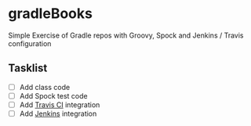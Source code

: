 # gradleBooks
Simple Exercise of Gradle repos with Groovy, Spock and Jenkins / Travis configuration

## Tasklist
- [ ] Add class code
- [ ] Add Spock test code
- [ ] Add [Travis CI](https://travis-ci.org) integration
- [ ] Add [Jenkins](https://jenkins-ci.org) integration
